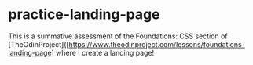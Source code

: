# practice-landing-page
This is a summative assessment of the Foundations: CSS section of [TheOdinProject]([https://www.theodinproject.com/lessons/foundations-landing-page] where I create a landing page!
